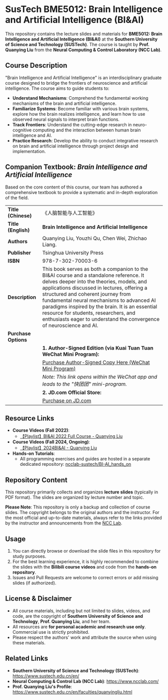 # SusTech BME5012: Brain Intelligence and Artificial Intelligence (BI&AI)

This repository contains the lecture slides and materials for **BME5012: Brain Intelligence and Artificial Intelligence (BI&AI)** at the **Southern University of Science and Technology (SUSTech)**. The course is taught by **Prof. Quanying Liu** from the **Neural Computing & Control Laboratory (NCC Lab)**.

## Course Description

"Brain Intelligence and Artificial Intelligence" is an interdisciplinary graduate course designed to bridge the frontiers of neuroscience and artificial intelligence. The course aims to guide students to:

*   **Understand Mechanisms**: Comprehend the fundamental working mechanisms of the brain and artificial intelligence.
*   **Familiarize Systems**: Become familiar with various brain systems, explore how the brain realizes intelligence, and learn how to use observed neural signals to interpret brain functions.
*   **Track Frontiers**: Understand the cutting-edge research in neuro-cognitive computing and the interaction between human brain intelligence and AI.
*   **Practice Research**: Develop the ability to conduct integrative research on brain and artificial intelligence through project design and implementation.

## Companion Textbook: *Brain Intelligence and Artificial Intelligence*

Based on the core content of this course, our team has authored a comprehensive textbook to provide a systematic and in-depth exploration of the field.

| | |
| :--- | :--- |
| **Title (Chinese)** | 《人脑智能与人工智能》 |
| **Title (English)** | **Brain Intelligence and Artificial Intelligence** |
| **Authors** | Quanying Liu, Youzhi Qu, Chen Wei, Zhichao Liang. |
| **Publisher** | Tsinghua University Press |
| **ISBN** | 978-7-302-70003-6 |
| **Description** | This book serves as both a companion to the BI&AI course and a standalone reference. It delves deeper into the theories, models, and applications discussed in lectures, offering a structured and coherent journey from fundamental neural mechanisms to advanced AI paradigms inspired by the brain. It is an essential resource for students, researchers, and enthusiasts eager to understand the convergence of neuroscience and AI. |
| **Purchase Options** |  |
| | **1. Author-Signed Edition (via Kuai Tuan Tuan WeChat Mini Program):** |
| |     [Purchase Author-Signed Copy Here (WeChat Mini Program)](https://j.youzan.com/_kK6vV0) |
| |     *Note: This link opens within the WeChat app and leads to the "快团团" mini-program.* |
| | **2. JD.com Official Store:** |
| |     [Purchase on JD.com](https://item.jd.com/10182038282151.html) |

## Resource Links

*   **Course Videos (Fall 2022)**:
    *   [【Playlist】BI&AI 2022 Full Course - Quanying Liu](https://www.bilibili.com/video/BV1sW4y1i7dL/)
*   **Course Videos (Fall 2024, Ongoing)**:
    *   [【Playlist】2024BI&AI - Quanying Liu](https://www.bilibili.com/video/BV1jf421Y7nR/)
*   **Hands-on Tutorials**:
    *   All programming exercises and guides are hosted in a separate dedicated repository: [ncclab-sustech/BI-AI_hands_on](https://github.com/ncclab-sustech/BI-AI_hands_on)

## Repository Content

This repository primarily collects and organizes **lecture slides** (typically in PDF format). The slides are organized by lecture number and topic.

**Please Note**: This repository is only a backup and collection of course slides. The copyright belongs to the original authors and the instructor. For the most official and up-to-date materials, always refer to the links provided by the instructor and announcements from the [NCC Lab](https://www.ncclab.com/).

## Usage

1.  You can directly browse or download the slide files in this repository for study purposes.
2.  For the best learning experience, it is highly recommended to combine the slides with the **Bilibili course videos** and code from the **hands-on repository**.
3.  Issues and Pull Requests are welcome to correct errors or add missing slides (if authorized).

## License & Disclaimer

*   All course materials, including but not limited to slides, videos, and code, are the copyright of **Southern University of Science and Technology**, **Prof. Quanying Liu**, and her team.
*   All resources are **for personal academic and research use only**. Commercial use is strictly prohibited.
*   Please respect the authors' work and attribute the source when using these materials.

## Related Links

*   **Southern University of Science and Technology (SUSTech)**: https://www.sustech.edu.cn/en/
*   **Neural Computing & Control Lab (NCC Lab)**: https://www.ncclab.com/
*   **Prof. Quanying Liu's Profile**: https://www.sustech.edu.cn/en/faculties/quanyingliu.html
